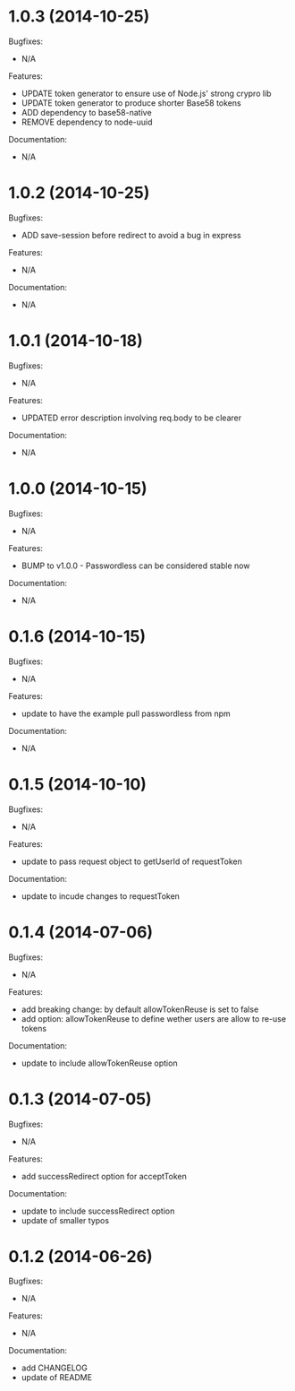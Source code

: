 # 1.0.3 (2014-10-25)

Bugfixes:
- N/A

Features:
- UPDATE token generator to ensure use of Node.js' strong crypro lib
- UPDATE token generator to produce shorter Base58 tokens
- ADD dependency to base58-native
- REMOVE dependency to node-uuid

Documentation:
- N/A

# 1.0.2 (2014-10-25)

Bugfixes:
- ADD save-session before redirect to avoid a bug in express

Features:
- N/A

Documentation:
- N/A

# 1.0.1 (2014-10-18)

Bugfixes:
- N/A

Features:
- UPDATED error description involving req.body to be clearer

Documentation:
- N/A

# 1.0.0 (2014-10-15)

Bugfixes:
- N/A

Features:
- BUMP to v1.0.0 - Passwordless can be considered stable now

Documentation:
- N/A

# 0.1.6 (2014-10-15)

Bugfixes:
- N/A

Features:
- update to have the example pull passwordless from npm

Documentation:
- N/A

# 0.1.5 (2014-10-10)

Bugfixes:
- N/A

Features:
- update to pass request object to getUserId of requestToken

Documentation:
- update to incude changes to requestToken

# 0.1.4 (2014-07-06)

Bugfixes:
- N/A

Features:
- add breaking change: by default allowTokenReuse is set to false
- add option: allowTokenReuse to define wether users are allow to re-use tokens

Documentation:
- update to include allowTokenReuse option

# 0.1.3 (2014-07-05)

Bugfixes:
- N/A

Features:
- add successRedirect option for acceptToken

Documentation:
- update to include successRedirect option
- update of smaller typos

# 0.1.2 (2014-06-26)

Bugfixes:
- N/A

Features:
- N/A

Documentation:
- add CHANGELOG
- update of README